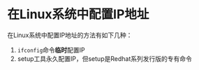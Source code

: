# 在Linux系统中配置IP地址

在Linux系统中配置IP地址的方法有如下几种：

1. ```ifconfig```命令**临时**配置IP
2. setup工具永久配置IP，但setup是Redhat系列发行版的专有命令